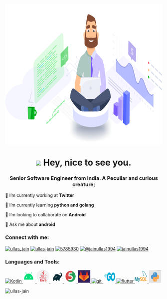 <img align="center" height="450px" src="/src/cover.gif" />

<p><h1 align="center">
	<img src="https://emojis.slackmojis.com/emojis/images/1531849430/4246/blob-sunglasses.gif?1531849430" width="30"/> 
    Hey, nice to see you.
</h1><h3 align="center">Senior Software Engineer from India. A Peculiar and curious creature;</h3></p>

 🔭 I’m currently working at **Twitter**

 🌱 I’m currently learning **python and golang**

 👯 I’m looking to collaborate on **Android**

 💬 Ask me about **android**

<!---
 📫 How to reach me **jainullas1994@gmail.com**

 ⚡ Fun fact **I think I am funny**

<p>
	</a>
        <a href="src/ullas_jain_resume.pdf" target="_blank" title="Resume">
		🧐  Please check my Portfolio here
	</a>
</p>
-->

<p align="left">
<h3 align="left">Connect with me:</h3>
<a href="https://twitter.com/ullas_jain" target="blank"><img align="center" src="https://cdn.jsdelivr.net/npm/simple-icons@3.0.1/icons/twitter.svg" alt="ullas_jain" height="30" width="40" /></a>
<a href="https://linkedin.com/in/ullas-jain" target="blank"><img align="center" src="https://cdn.jsdelivr.net/npm/simple-icons@3.0.1/icons/linkedin.svg" alt="ullas-jain" height="30" width="40" /></a>
<a href="https://stackoverflow.com/users/5785930" target="blank"><img align="center" src="https://cdn.jsdelivr.net/npm/simple-icons@3.0.1/icons/stackoverflow.svg" alt="5785930" height="30" width="40" /></a>
<a href="https://medium.com/@jainullas1994" target="blank"><img align="center" src="https://cdn.jsdelivr.net/npm/simple-icons@3.0.1/icons/medium.svg" alt="@jainullas1994" height="30" width="40" /></a>
<a href="https://codeforces.com/profile/jainullas1994" target="blank" title="Codeforces"><img align="center" src="https://cdn.jsdelivr.net/npm/simple-icons@3.0.1/icons/codeforces.svg" alt="jainullas1994" height="30" width="40" /></a>
</p>

<h3 align="left">Languages and Tools:</h3>
<p align="left">
	<a href="https://kotlinlang.org/" target="_blank" title="Kotlin">
		<img src="https://avatars2.githubusercontent.com/u/1446536?s=200&v=4" alt="Kotlin" width="40" height="40"/>
	</a>
	<a href="https://developer.android.com" target="_blank" title="Android">
		<img src="src/android.png" alt="gradle" width="40" height="40"/>
	</a>
    <a href="https://www.java.com" target="_blank" title="Java">
		<img src="src/java.png" alt="gradle" width="40" height="40"/>
	</a>
        <a href="https://gradle.org/" target="_blank" title="gradle">
		<img src="src/gradle.png" alt="gradle" width="40" height="40"/>
	</a>
	</a>
        <a href="https://junit.org/junit5/" target="_blank" title="Junit5">
		<img src="src/junit5.png" alt="junit5" width="40" height="40"/>
	</a>
    </a>
        <a href="https://about.gitlab.com/" target="_blank" title="Gitlab">
		<img src="src/gitlab.png" alt="gitlab" width="40" height="40"/>
	</a>
    <a href="https://git-scm.com/" target="_blank" title="git">
		<img src="https://www.vectorlogo.zone/logos/git-scm/git-scm-icon.svg" alt="git" width="40" height="40"/>
	</a>
	<a href="https://golang.org" target="_blank" title="golang">
		<img src="src/golang.png" alt="gradle" width="40" height="40"/>
	</a>
	<a href="https://flutter.dev" target="_blank" title="Flutter">
		<img src="https://www.vectorlogo.zone/logos/flutterio/flutterio-icon.svg" alt="flutter" width="40" height="40"/>
	</a>
	<a href="https://www.mysql.com/" target="_blank" title="mysql">
		<img src="src/sql.png" alt="gradle" width="40" height="40"/>
	</a>
	<a href="https://www.python.org" target="_blank" title="Python">
		<img src="src/python.png" alt="gradle" width="40" height="40"/>
	</a>
</p>

<p>
	<img align="center" src="https://github-readme-stats.vercel.app/api/top-langs/?username=ullas-jain&layout=compact" alt="ullas-jain" />
</p>

